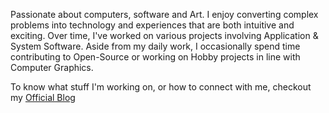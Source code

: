 Passionate about computers, software and Art. I enjoy converting complex problems into technology and experiences that are both intuitive and exciting. Over time, I've worked on various projects involving Application & System Software. Aside from my daily work, I occasionally spend time contributing to Open-Source or working on Hobby projects in line with Computer Graphics.

To know what stuff I'm working on, or how to connect with me, checkout my <a href="https://ronnielutaro.github.io/portfolio/" target="_blank">Official Blog</a>
